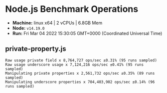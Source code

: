 # Node.js Benchmark Operations

* __Machine:__ linux x64 | 2 vCPUs | 6.8GB Mem
* __Node:__ `v14.19.0`
* __Run:__ Fri Mar 04 2022 15:30:05 GMT+0000 (Coordinated Universal Time)

## private-property.js
```
Raw usage private field x 8,764,727 ops/sec ±0.31% (95 runs sampled)
Raw usage underscore usage x 7,124,216 ops/sec ±0.41% (95 runs sampled)
Manipulating private properties x 2,561,732 ops/sec ±0.35% (89 runs sampled)
Manipulating underscore properties x 704,403,902 ops/sec ±0.14% (96 runs sampled)
```

